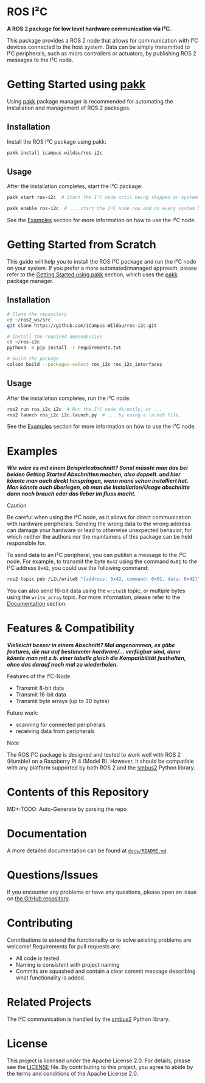 # ROS I²C

**A ROS 2 package for low level hardware communication via I²C.**

This package provides a ROS 2 node that allows for communication with I²C devices connected to the host system. Data can be simply transmitted to I²C peripherals, such as micro controllers or actuators, by publishing ROS 2 messages to the I²C node.

# Getting Started using [pakk](https://github.com/iCampus-Wildau/pakk)

Using [pakk](https://github.com/iCampus-Wildau/pakk) package manager is recommended for automating the installation and management of ROS 2 packages.

## Installation

<!-- MD+:TODO: Auto generate with markdwon plus if pakk.cfg file is present -->

Install the ROS I²C package using pakk:

```bash
pakk install icampus-wildau/ros-i2c
```

## Usage

After the installation completes, start the I²C package:

```bash
pakk start ros-i2c  # Start the I²C node until being stopped or system reboot, or ...

pakk enable ros-i2c  # ... start the I²C node now and on every system boot.  
```

See the [Examples](#examples) section for more information on how to use the I²C node.

# Getting Started from Scratch 

This guide will help you to install the ROS I²C package and run the I²C node on your system. If you prefer a more automated/managed approach, please refer to the [Getting Started using pakk](#getting-started-using-pakk) section, which uses the [pakk](https://github.com/iCampus-Wildau/pakk) package manager.

## Installation 

<!-- MD+:TODO: Auto generate by parsing the pakk.cfg file -->

```bash
# Clone the repository
cd ~/ros2_ws/src
git clone https://github.com/iCampus-Wildau/ros-i2c.git

# Install the required dependencies
cd ~/ros-i2c
python3 -m pip install -r requirements.txt

# Build the package
colcon build --packages-select ros_i2c ros_i2c_interfaces
```


## Usage 

<!-- MD+:TODO: Auto generate by parsing the repo -->

After the installation completes, run the I²C node:

```bash
ros2 run ros_i2c i2c  # Run the I²C node directly, or ...
ros2 launch ros_i2c i2c.launch.py  # ... by using a launch file.
```

See the [Examples](#examples) section for more information on how to use the I²C node.

# Examples

***Wie wäre es mit einem Beispieleabschnitt? Sonst müsste man das bei beiden Getting Started Abschnitten machen, also doppelt. und hier könnte man auch direkt hinspringen, wenn mans schon installiert hat. Man könnte auch überlegen, ob man die Installation/Usage abschnitte dann noch brauch oder das lieber im fluss macht.***

> [!CAUTION]
> Be careful when using the I²C node, as it allows for direct communication with hardware peripherals. Sending the wrong data to the wrong address can damage your hardware or lead to otherwise unexpected behavior, for which neither the authors nor the maintainers of this package can be held responsible for.

To send data to an I²C peripheral, you can publish a message to the I²C node. For example, to transmit the byte `0x42` using the command `0x01` to the I²C address `0x42`, you could use the following command:

```bash
ros2 topic pub /i2c/write8 "{address: 0x42, command: 0x01, data: 0x42}"
```

You can also send 16-bit data using the `write16` topic, or multiple bytes using the `write_array` topic. For more information, please refer to the [Documentation](#documentation) section.

# Features & Compatibility

***Vielleicht besser in einem Abschnitt? Mal angenommen, es gäbe features, die nur auf bestimmter hardware/... verfügbar sind, dann könnte man mit z.b. einer tabelle gleich die Kompatibilität festhalten, ohne das darauf noch mal zu wiederholen.***

Features of the I²C-Node:
- Transmit 8-bit data
- Transmit 16-bit data
- Transmit byte arrays (up to 30 bytes)

Future work:
- scanning for connected peripherals
- receiving data from peripherals

> [!NOTE]
> The ROS I²C package is designed and tested to work well with ROS 2 (Humble) on a Raspberry Pi 4 (Model B). However, it should be compatible with any platform supported by both ROS 2 and the [smbus2](https://github.com/kplindegaard/smbus2) Python library.

# Contents of this Repository

MD+:TODO: Auto-Generate by parsing the repo

# Documentation

A more detailed documentation can be found at [`docs/README.md`](docs/README.md).

# Questions/Issues

If you encounter any problems or have any questions, please open an issue on [the GitHub repository](https://github.com/iCampus-Wildau/ros-i2c).

# Contributing
<!-- Explain how others may contribute to this software/project. This might include linking the contributer guidelines and a code of conduct, as well as, pointing new contributers to „good first issues“ (if such concept applies). -->

Contributions to extend the functionality or to solve existing problems are welcome! Requirements for pull requests are:
- All code is tested
- Naming is consistent with project naming
- Commits are squashed and contain a clear commit message describing what functionality is added.

# Related Projects

The I²C communication is handled by the [smbus2](https://github.com/kplindegaard/smbus2) Python library.

# License

This project is licensed under the Apache License 2.0. For details, please see the [LICENSE](LICENCE) file. By contributing to this project, you agree to abide by the terms and conditions of the Apache License 2.0.
